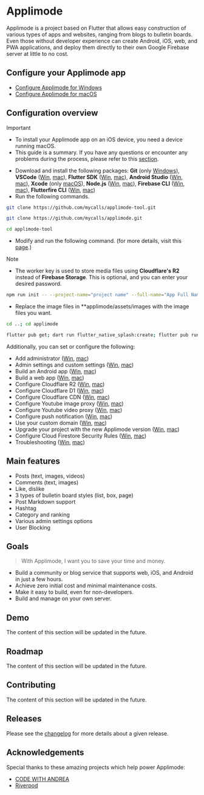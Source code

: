 # Applimode

Applimode is a project based on Flutter that allows easy construction of various types of apps and websites, ranging from blogs to bulletin boards. Even those without developer experience can create Android, iOS, web, and PWA applications, and deploy them directly to their own Google Firebase server at little to no cost. 
<!--Optionally, utilizing Cloudflare's R2 storage, workers, and CDN enables the affordable construction of media services as well.-->

## Configure your Applimode app
* [Configure Applimode for Windows](https://github.com/mycalls/applimode/blob/main/docs/windows.md)
* [Configure Applimode for macOS](https://github.com/mycalls/applimode/blob/main/docs/macos.md)

## Configuration overview
> [!IMPORTANT]
> * To install your Applimode app on an iOS device, you need a device running macOS.
> * This guide is a summary. If you have any questions or encounter any problems during the process, please refer to this [section](#configure-your-applimode-app).


* Download and install the following packages:
**Git** (only [Windows]()), **VSCode** ([Win](), [mac]()), **Flutter SDK** ([Win](), [mac]()), **Android Studio** ([Win](), [mac]()), **Xcode** (only [macOS]()), **Node.js** ([Win](), [mac]()), **Firebase CLI** ([Win](), [mac]()), **Flutterfire CLI** ([Win](), [mac]())
* Run the following commands.
```sh
git clone https://github.com/mycalls/applimode-tool.git
```
```sh
git clone https://github.com/mycalls/applimode.git
```
```sh
cd applimode-tool
```
* Modify and run the following command. (for more details, visit this [page]().)
> [!NOTE]
> * The worker key is used to store media files using **Cloudflare's R2** instead of **Firebase Storage**. This is optional, and you can enter your desired password.
```sh
npm run init -- --project-name="project name" --full-name="App Full Name" --short-name="App Short Name" --organization-name="myhome" --firebase-name="firebaseProjectId" --worker-key="yourWorkerKey" --main-color="FCB126"
```
* Replace the image files in **applimode/assets/images with the image files you want.
```sh
cd ..; cd applimode
```
```sh
flutter pub get; dart run flutter_native_splash:create; flutter pub run flutter_launcher_icons; dart run build_runner build -d; flutterfire configure; firebase deploy --only firestore; firebase deploy --only storage;
```
Additionally, you can set or configure the following:
* Add administrator ([Win](), [mac]())
* Admin settings and custom settings ([Win](), [mac]())
* Build an Android app ([Win](), [mac]())
* Build a web app ([Win](), [mac]())
* Configure Cloudflare R2 ([Win](), [mac]())
* Configure Cloudflare D1 ([Win](), [mac]())
* Configure Cloudflare CDN ([Win](), [mac]())
* Configure Youtube image proxy ([Win](), [mac]())
* Configure Youtube video proxy ([Win](), [mac]())
* Configure push notification ([Win](), [mac]())
* Use your custom domain ([Win](), [mac]())
* Upgrade your project with the new Applimode version ([Win](), [mac]())
* Configure Cloud Firestore Security Rules ([Win](), [mac]())
* Troubleshooting ([Win](), [mac]())

## Main features
* Posts (text, images, videos)
* Comments (text, images)
* Like, dislike
* 3 types of bulletin board styles (list, box, page)
* Post Markdown support
* Hashtag
* Category and ranking
* Various admin settings options
* User Blocking

## Goals
> With Applimode, I want you to save your time and money.
* Build a community or blog service that supports web, iOS, and Android in just a few hours.
* Achieve zero initial cost and minimal maintenance costs.
* Make it easy to build, even for non-developers.
* Build and manage on your own server.

## Demo
The content of this section will be updated in the future.

## Roadmap
The content of this section will be updated in the future.

## Contributing
The content of this section will be updated in the future.

## Releases
Please see the [changelog](https://github.com/mycalls/applimode/blob/main/CHANGELOG.md) for more details about a given release.

## Acknowledgements
Special thanks to these amazing projects which help power Applimode:
* [CODE WITH ANDREA](https://codewithandrea.com/)
* [Riverpod](https://riverpod.dev/)
